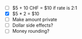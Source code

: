 - [ ] $5 + 10 CHF = $10 if rate is 2:1
- [x] $5 * 2 = $10
- [ ] Make amount private
- [ ] Dollar side effects?
- [ ] Money rounding?